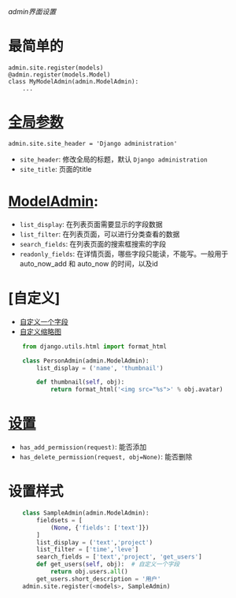 *admin界面设置*

# 最简单的
```
admin.site.register(models)
@admin.register(models.Model)
class MyModelAdmin(admin.ModelAdmin):
    ...
```

# [全局参数](https://docs.djangoproject.com/en/2.0/ref/contrib/admin/#adminsite-attributes)
```
admin.site.site_header = 'Django administration'
```
* `site_header`: 修改全局的标题，默认 `Django administration`
* `site_title`: 页面的title

# [ModelAdmin](https://docs.djangoproject.com/en/2.0/ref/contrib/admin/#modeladmin-objects):
* `list_display`: 在列表页面需要显示的字段数据
* `list_filter`: 在列表页面，可以进行分类查看的数据
* `search_fields`: 在列表页面的搜索框搜索的字段
* `readonly_fields`: 在详情页面，哪些字段只能读，不能写。一般用于auto_now_add 和 auto_now 的时间，以及id

# [自定义]
* [自定义一个字段](#设置样式)
* [自定义缩略图](https://docs.djangoproject.com/en/2.0/ref/contrib/admin/#django.contrib.admin.ModelAdmin.list_display)
```python
    from django.utils.html import format_html

    class PersonAdmin(admin.ModelAdmin):
        list_display = ('name', 'thumbnail')

        def thumbnail(self, obj):
            return format_html('<img src="%s">' % obj.avatar)
```

# [设置](https://docs.djangoproject.com/en/2.0/ref/contrib/admin/#django.contrib.admin.ModelAdmin.has_add_permission)
* `has_add_permission(request)`: 能否添加
* `has_delete_permission(request, obj=None)`: 能否删除

# 设置样式
```python
    class SampleAdmin(admin.ModelAdmin):
        fieldsets = [
            (None, {'fields': ['text']})
        ]
        list_display = ('text','project')
        list_filter = ['time','leve']
        search_fields = ['text','project', 'get_users']
        def get_users(self, obj):  # 自定义一个字段
            return obj.users.all()
        get_users.short_description = '用户'
    admin.site.register(<models>, SampleAdmin)
```
